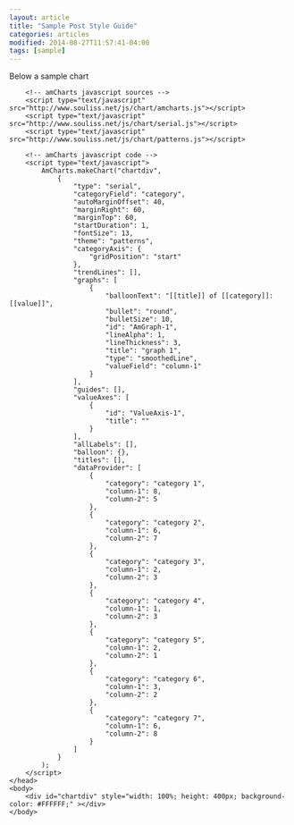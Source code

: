 ```yaml
---
layout: article
title: "Sample Post Style Guide"
categories: articles
modified: 2014-08-27T11:57:41-04:00
tags: [sample]
---
```


Below a sample chart

<html>
	<head>
		<title>smoothed line | amCharts</title>
		<meta name="description" content="chart created using amCharts live editor" />

		<!-- amCharts javascript sources -->
		<script type="text/javascript" src="http://www.souliss.net/js/chart/amcharts.js"></script>
		<script type="text/javascript" src="http://www.souliss.net/js/chart/serial.js"></script>
		<script type="text/javascript" src="http://www.souliss.net/js/chart/patterns.js"></script>

		<!-- amCharts javascript code -->
		<script type="text/javascript">
			AmCharts.makeChart("chartdiv",
				{
					"type": "serial",
					"categoryField": "category",
					"autoMarginOffset": 40,
					"marginRight": 60,
					"marginTop": 60,
					"startDuration": 1,
					"fontSize": 13,
					"theme": "patterns",
					"categoryAxis": {
						"gridPosition": "start"
					},
					"trendLines": [],
					"graphs": [
						{
							"balloonText": "[[title]] of [[category]]:[[value]]",
							"bullet": "round",
							"bulletSize": 10,
							"id": "AmGraph-1",
							"lineAlpha": 1,
							"lineThickness": 3,
							"title": "graph 1",
							"type": "smoothedLine",
							"valueField": "column-1"
						}
					],
					"guides": [],
					"valueAxes": [
						{
							"id": "ValueAxis-1",
							"title": ""
						}
					],
					"allLabels": [],
					"balloon": {},
					"titles": [],
					"dataProvider": [
						{
							"category": "category 1",
							"column-1": 8,
							"column-2": 5
						},
						{
							"category": "category 2",
							"column-1": 6,
							"column-2": 7
						},
						{
							"category": "category 3",
							"column-1": 2,
							"column-2": 3
						},
						{
							"category": "category 4",
							"column-1": 1,
							"column-2": 3
						},
						{
							"category": "category 5",
							"column-1": 2,
							"column-2": 1
						},
						{
							"category": "category 6",
							"column-1": 3,
							"column-2": 2
						},
						{
							"category": "category 7",
							"column-1": 6,
							"column-2": 8
						}
					]
				}
			);
		</script>
	</head>
	<body>
		<div id="chartdiv" style="width: 100%; height: 400px; background-color: #FFFFFF;" ></div>
	</body>
</html>
